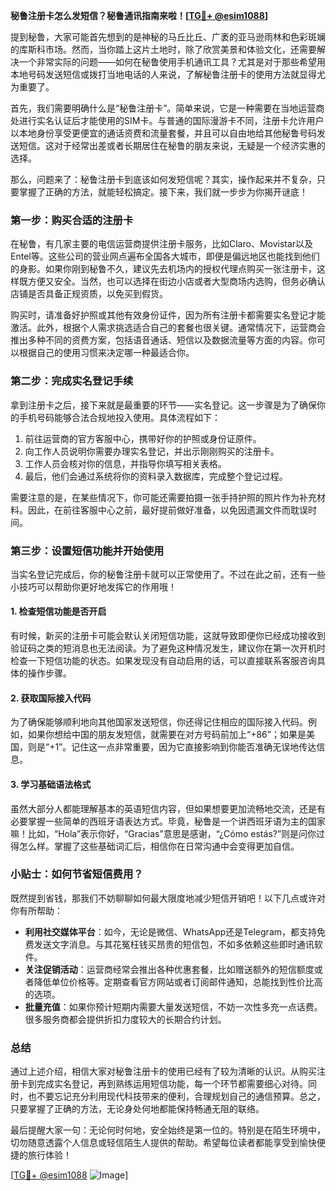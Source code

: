 **秘鲁注册卡怎么发短信？秘鲁通讯指南来啦！[[TG💪+ @esim1088](https://t.me/s/esim1088)]**

提到秘鲁，大家可能首先想到的是神秘的马丘比丘、广袤的亚马逊雨林和色彩斑斓的库斯科市场。然而，当你踏上这片土地时，除了欣赏美景和体验文化，还需要解决一个非常实际的问题——如何在秘鲁使用手机通讯工具？尤其是对于那些希望用本地号码发送短信或拨打当地电话的人来说，了解秘鲁注册卡的使用方法就显得尤为重要了。

首先，我们需要明确什么是“秘鲁注册卡”。简单来说，它是一种需要在当地运营商处进行实名认证后才能使用的SIM卡。与普通的国际漫游卡不同，注册卡允许用户以本地身份享受更便宜的通话资费和流量套餐，并且可以自由地给其他秘鲁号码发送短信。这对于经常出差或者长期居住在秘鲁的朋友来说，无疑是一个经济实惠的选择。

那么，问题来了：秘鲁注册卡到底该如何发短信呢？其实，操作起来并不复杂，只要掌握了正确的方法，就能轻松搞定。接下来，我们就一步步为你揭开谜底！

### 第一步：购买合适的注册卡

在秘鲁，有几家主要的电信运营商提供注册卡服务，比如Claro、Movistar以及Entel等。这些公司的营业网点遍布全国各大城市，即便是偏远地区也能找到他们的身影。如果你刚到秘鲁不久，建议先去机场内的授权代理点购买一张注册卡，这样既方便又安全。当然，也可以选择在街边小店或者大型商场内选购，但务必确认店铺是否具备正规资质，以免买到假货。

购买时，请准备好护照或其他有效身份证件，因为所有注册卡都需要实名登记才能激活。此外，根据个人需求挑选适合自己的套餐也很关键。通常情况下，运营商会推出多种不同的资费方案，包括语音通话、短信以及数据流量等方面的内容。你可以根据自己的使用习惯来决定哪一种最适合你。

### 第二步：完成实名登记手续

拿到注册卡之后，接下来就是最重要的环节——实名登记。这一步骤是为了确保你的手机号码能够合法合规地投入使用。具体流程如下：

1. 前往运营商的官方客服中心，携带好你的护照或身份证原件。
2. 向工作人员说明你需要办理实名登记，并出示刚刚购买的注册卡。
3. 工作人员会核对你的信息，并指导你填写相关表格。
4. 最后，他们会通过系统将你的资料录入数据库，完成整个登记过程。

需要注意的是，在某些情况下，你可能还需要拍摄一张手持护照的照片作为补充材料。因此，在前往客服中心之前，最好提前做好准备，以免因遗漏文件而耽误时间。

### 第三步：设置短信功能并开始使用

当实名登记完成后，你的秘鲁注册卡就可以正常使用了。不过在此之前，还有一些小技巧可以帮助你更好地发挥它的作用哦！

#### 1. 检查短信功能是否开启
有时候，新买的注册卡可能会默认关闭短信功能，这就导致即便你已经成功接收到验证码之类的短消息也无法阅读。为了避免这种情况发生，建议你在第一次开机时检查一下短信功能的状态。如果发现没有自动启用的话，可以直接联系客服咨询具体的操作步骤。

#### 2. 获取国际接入代码
为了确保能够顺利地向其他国家发送短信，你还得记住相应的国际接入代码。例如，如果你想给中国的朋友发短信，就需要在对方号码前加上“+86”；如果是美国，则是“+1”。记住这一点非常重要，因为它直接影响到你能否准确无误地传达信息。

#### 3. 学习基础语法格式
虽然大部分人都能理解基本的英语短信内容，但如果想要更加流畅地交流，还是有必要掌握一些简单的西班牙语表达方式。毕竟，秘鲁是一个讲西班牙语为主的国家嘛！比如，“Hola”表示你好，“Gracias”意思是感谢，“¿Cómo estás?”则是问你过得怎么样。掌握了这些基础词汇后，相信你在日常沟通中会变得更加自信。

### 小贴士：如何节省短信费用？

既然提到省钱，那我们不妨聊聊如何最大限度地减少短信开销吧！以下几点或许对你有所帮助：

- **利用社交媒体平台**：如今，无论是微信、WhatsApp还是Telegram，都支持免费发送文字消息。与其花冤枉钱买昂贵的短信包，不如多依赖这些即时通讯软件。
- **关注促销活动**：运营商经常会推出各种优惠套餐，比如赠送额外的短信额度或者降低单位价格等。定期查看官方网站或者订阅邮件通知，总能找到性价比高的选项。
- **批量充值**：如果你预计短期内需要大量发送短信，不妨一次性多充一点话费。很多服务商都会提供折扣力度较大的长期合约计划。

### 总结

通过上述介绍，相信大家对秘鲁注册卡的使用已经有了较为清晰的认识。从购买注册卡到完成实名登记，再到熟练运用短信功能，每一个环节都需要细心对待。同时，也不要忘记充分利用现代科技带来的便利，合理规划自己的通信预算。总之，只要掌握了正确的方法，无论身处何地都能保持畅通无阻的联络。

最后提醒大家一句：无论何时何地，安全始终是第一位的。特别是在陌生环境中，切勿随意透露个人信息或轻信陌生人提供的帮助。希望每位读者都能享受到愉快便捷的旅行体验！

[[TG💪+ @esim1088](https://t.me/s/esim1088) ![Image](https://i.postimg.cc/4NQfJmqS/Snipaste-2025-05-13-00-14-12.png)]